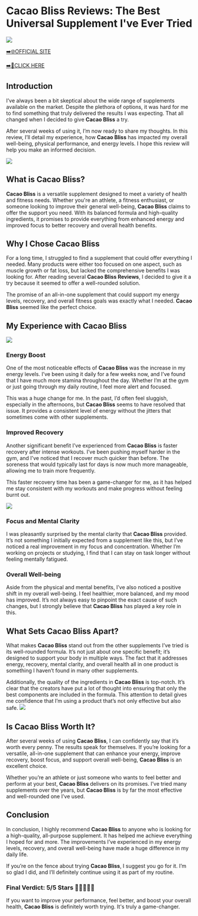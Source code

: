 # Cacao Bliss Reviews: The Best Universal Supplement I've Ever Tried

[![](https://static.vecteezy.com/system/resources/thumbnails/019/896/014/small/buy-now-gradient-button-with-cart-symbol-buy-now-illustration-png.png)](https://edetoop.top/lander/sugarpreland-1/cacaobliss.html) 

[➡️🌐OFFICIAL SITE](https://edetoop.top/lander/sugarpreland-1/cacaobliss.html) 

[➡️🔗CLICK HERE](https://edetoop.top/lander/sugarpreland-1/cacaobliss.html) 


## Introduction

I’ve always been a bit skeptical about the wide range of supplements available on the market. Despite the plethora of options, it was hard for me to find something that truly delivered the results I was expecting. That all changed when I decided to give **Cacao Bliss** a try.

After several weeks of using it, I’m now ready to share my thoughts. In this review, I’ll detail my experience, how **Cacao Bliss** has impacted my overall well-being, physical performance, and energy levels. I hope this review will help you make an informed decision. 

[![](https://wallpapers.com/images/hd/red-order-now-button-udg4jcj4arvn8b0n-2.png)](https://edetoop.top/lander/sugarpreland-1/cacaobliss.html)  

## What is Cacao Bliss?

**Cacao Bliss** is a versatile supplement designed to meet a variety of health and fitness needs. Whether you're an athlete, a fitness enthusiast, or someone looking to improve their general well-being, **Cacao Bliss** claims to offer the support you need. With its balanced formula and high-quality ingredients, it promises to provide everything from enhanced energy and improved focus to better recovery and overall health benefits.

## Why I Chose Cacao Bliss

For a long time, I struggled to find a supplement that could offer everything I needed. Many products were either too focused on one aspect, such as muscle growth or fat loss, but lacked the comprehensive benefits I was looking for. After reading several **Cacao Bliss Reviews**, I decided to give it a try because it seemed to offer a well-rounded solution.

The promise of an all-in-one supplement that could support my energy levels, recovery, and overall fitness goals was exactly what I needed. **Cacao Bliss** seemed like the perfect choice.

## My Experience with Cacao Bliss

[![](https://static.vecteezy.com/system/resources/thumbnails/019/896/014/small/buy-now-gradient-button-with-cart-symbol-buy-now-illustration-png.png)](https://edetoop.top/lander/sugarpreland-1/cacaobliss.html)

### Energy Boost

One of the most noticeable effects of **Cacao Bliss** was the increase in my energy levels. I’ve been using it daily for a few weeks now, and I’ve found that I have much more stamina throughout the day. Whether I’m at the gym or just going through my daily routine, I feel more alert and focused.

This was a huge change for me. In the past, I’d often feel sluggish, especially in the afternoons, but **Cacao Bliss** seems to have resolved that issue. It provides a consistent level of energy without the jitters that sometimes come with other supplements.

### Improved Recovery

Another significant benefit I’ve experienced from **Cacao Bliss** is faster recovery after intense workouts. I’ve been pushing myself harder in the gym, and I’ve noticed that I recover much quicker than before. The soreness that would typically last for days is now much more manageable, allowing me to train more frequently.

This faster recovery time has been a game-changer for me, as it has helped me stay consistent with my workouts and make progress without feeling burnt out.

[![](https://wallpapers.com/images/hd/red-order-now-button-udg4jcj4arvn8b0n-2.png)](https://edetoop.top/lander/sugarpreland-1/cacaobliss.html)  

### Focus and Mental Clarity

I was pleasantly surprised by the mental clarity that **Cacao Bliss** provided. It’s not something I initially expected from a supplement like this, but I’ve noticed a real improvement in my focus and concentration. Whether I’m working on projects or studying, I find that I can stay on task longer without feeling mentally fatigued.

### Overall Well-being

Aside from the physical and mental benefits, I’ve also noticed a positive shift in my overall well-being. I feel healthier, more balanced, and my mood has improved. It’s not always easy to pinpoint the exact cause of such changes, but I strongly believe that **Cacao Bliss** has played a key role in this.

## What Sets Cacao Bliss Apart?

What makes **Cacao Bliss** stand out from the other supplements I’ve tried is its well-rounded formula. It’s not just about one specific benefit; it’s designed to support your body in multiple ways. The fact that it addresses energy, recovery, mental clarity, and overall health all in one product is something I haven’t found in many other supplements.

Additionally, the quality of the ingredients in **Cacao Bliss** is top-notch. It’s clear that the creators have put a lot of thought into ensuring that only the best components are included in the formula. This attention to detail gives me confidence that I’m using a product that’s not only effective but also safe.
[![](https://static.vecteezy.com/system/resources/thumbnails/019/896/014/small/buy-now-gradient-button-with-cart-symbol-buy-now-illustration-png.png)](https://edetoop.top/lander/sugarpreland-1/cacaobliss.html)
## Is Cacao Bliss Worth It?

After several weeks of using **Cacao Bliss**, I can confidently say that it’s worth every penny. The results speak for themselves. If you’re looking for a versatile, all-in-one supplement that can enhance your energy, improve recovery, boost focus, and support overall well-being, **Cacao Bliss** is an excellent choice.

Whether you’re an athlete or just someone who wants to feel better and perform at your best, **Cacao Bliss** delivers on its promises. I’ve tried many supplements over the years, but **Cacao Bliss** is by far the most effective and well-rounded one I’ve used.

## Conclusion

In conclusion, I highly recommend **Cacao Bliss** to anyone who is looking for a high-quality, all-purpose supplement. It has helped me achieve everything I hoped for and more. The improvements I’ve experienced in my energy levels, recovery, and overall well-being have made a huge difference in my daily life.

If you’re on the fence about trying **Cacao Bliss**, I suggest you go for it. I’m so glad I did, and I’ll definitely continue using it as part of my routine.

### Final Verdict: 5/5 Stars 🌟🌟🌟🌟🌟

If you want to improve your performance, feel better, and boost your overall health, **Cacao Bliss** is definitely worth trying. It's truly a game-changer.
